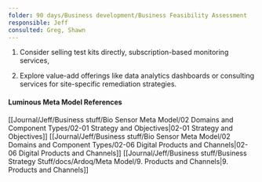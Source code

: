 ```yaml
---
folder: 90 days/Business development/Business Feasibility Assessment
responsible: Jeff
consulted: Greg, Shawn
---
```

1. Consider selling test kits directly, subscription-based monitoring services, 
 
2. Explore value-add offerings like data analytics dashboards or consulting services for site-specific remediation strategies.


#### Luminous Meta Model References

[[Journal/Jeff/Business stuff/Bio Sensor Meta Model/02 Domains and Component Types/02-01 Strategy and Objectives|02-01 Strategy and Objectives]]
[[Journal/Jeff/Business stuff/Bio Sensor Meta Model/02 Domains and Component Types/02-06 Digital Products and Channels|02-06 Digital Products and Channels]]
[[Journal/Jeff/Business stuff/Business Strategy Stuff/docs/Ardoq/Meta Model/9. Products and Channels|9. Products and Channels]]

